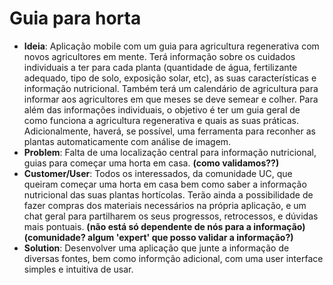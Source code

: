 # Guia para horta
- **Ideia**: Aplicação mobile com um guia para agricultura regenerativa com  novos agricultores em mente. Terá informação sobre os cuidados individuais a ter para cada planta (quantidade de água, fertilizante adequado, tipo de solo, exposição solar, etc), as suas características e informação nutricional. Também terá um calendário de agricultura para informar aos agricultores em que meses se deve semear e colher. Para além das informações individuais, o objetivo é ter um guia geral de como funciona a agricultura regenerativa e quais as suas práticas. Adicionalmente, haverá, se possível, uma ferramenta para reconher as plantas automaticamente com análise de imagem.
- **Problem**: Falta de uma localização central para informação nutricional, guias para começar uma horta em casa. **(como validamos??)**
- **Customer/User**: Todos os interessados, da comunidade UC, que queiram começar uma horta em casa bem como saber a informação nutricional das suas plantas hortícolas. Terão ainda a possibilidade de fazer compras dos materiais necessários na própria aplicação, e um chat geral para partilharem os seus progressos, retrocessos, e dúvidas mais pontuais. **(não está só dependente de nós para a informação)(comunidade? algum 'expert' que posso validar a informação?)**
- **Solution**: Desenvolver uma aplicação que junte a informação de diversas fontes, bem como informção adicional, com uma user interface simples e intuitiva de usar.
